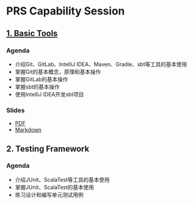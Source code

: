 # PRS Capability Session

## [1. Basic Tools](1-basic-tools)

### Agenda

- 介绍Git、GitLab、IntelliJ IDEA、Maven、Gradle、sbt等工具的基本使用
- 掌握Git的基本概念，原理和基本操作
- 掌握GitLab的基本操作
- 掌握sbt的基本操作
- 使用IntelliJ IDEA开发sbt项目

### Slides

- [PDF](.slides/1-basic-tools.pdf)
- [Markdown](1-basic-tools/huawei-basic-tools.md)

## 2. Testing Framework

### Agenda

- 介绍JUnit、ScalaTest等工具的基本使用
- 掌握JUnit、ScalaTest的基本使用
- 练习设计和编写单元测试用例


